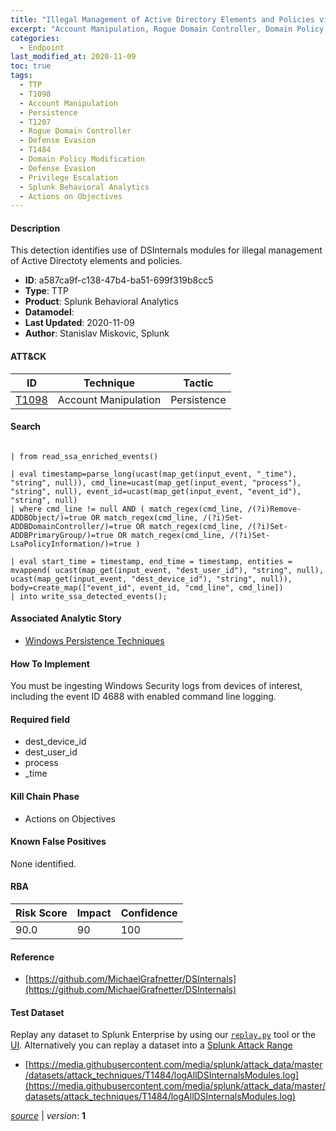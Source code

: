 ```yaml
---
title: "Illegal Management of Active Directory Elements and Policies via DSInternals modules"
excerpt: "Account Manipulation, Rogue Domain Controller, Domain Policy Modification"
categories:
  - Endpoint
last_modified_at: 2020-11-09
toc: true
tags:
  - TTP
  - T1098
  - Account Manipulation
  - Persistence
  - T1207
  - Rogue Domain Controller
  - Defense Evasion
  - T1484
  - Domain Policy Modification
  - Defense Evasion
  - Privilege Escalation
  - Splunk Behavioral Analytics
  - Actions on Objectives
---
```




#### Description

This detection identifies use of DSInternals modules for illegal management of Active Directoty elements and policies.

- **ID**: a587ca9f-c138-47b4-ba51-699f319b8cc5
- **Type**: TTP
- **Product**: Splunk Behavioral Analytics
- **Datamodel**: 
- **Last Updated**: 2020-11-09
- **Author**: Stanislav Miskovic, Splunk


#### ATT&CK

| ID          | Technique   | Tactic       |
| ----------- | ----------- |--------------|
| [T1098](https://attack.mitre.org/techniques/T1098/) | Account Manipulation | Persistence || [T1207](https://attack.mitre.org/techniques/T1207/) | Rogue Domain Controller | Defense Evasion || [T1484](https://attack.mitre.org/techniques/T1484/) | Domain Policy Modification | Defense Evasion, Privilege Escalation |


#### Search

```

| from read_ssa_enriched_events()

| eval timestamp=parse_long(ucast(map_get(input_event, "_time"), "string", null)), cmd_line=ucast(map_get(input_event, "process"), "string", null), event_id=ucast(map_get(input_event, "event_id"), "string", null) 
| where cmd_line != null AND ( match_regex(cmd_line, /(?i)Remove-ADDBObject/)=true OR match_regex(cmd_line, /(?i)Set-ADDBDomainController/)=true OR match_regex(cmd_line, /(?i)Set-ADDBPrimaryGroup/)=true OR match_regex(cmd_line, /(?i)Set-LsaPolicyInformation/)=true )

| eval start_time = timestamp, end_time = timestamp, entities = mvappend( ucast(map_get(input_event, "dest_user_id"), "string", null), ucast(map_get(input_event, "dest_device_id"), "string", null)), body=create_map(["event_id", event_id, "cmd_line", cmd_line]) 
| into write_ssa_detected_events();
```

#### Associated Analytic Story
* [Windows Persistence Techniques](/stories/windows_persistence_techniques)


#### How To Implement
You must be ingesting Windows Security logs from devices of interest, including the event ID 4688 with enabled command line logging.

#### Required field
* dest_device_id
* dest_user_id
* process
* _time


#### Kill Chain Phase
* Actions on Objectives


#### Known False Positives
None identified.



#### RBA

| Risk Score  | Impact      | Confidence   |
| ----------- | ----------- |--------------|
| 90.0 | 90 | 100 |



#### Reference

* [https://github.com/MichaelGrafnetter/DSInternals](https://github.com/MichaelGrafnetter/DSInternals)



#### Test Dataset
Replay any dataset to Splunk Enterprise by using our [`replay.py`](https://github.com/splunk/attack_data#using-replaypy) tool or the [UI](https://github.com/splunk/attack_data#using-ui).
Alternatively you can replay a dataset into a [Splunk Attack Range](https://github.com/splunk/attack_range#replay-dumps-into-attack-range-splunk-server)

* [https://media.githubusercontent.com/media/splunk/attack_data/master/datasets/attack_techniques/T1484/logAllDSInternalsModules.log](https://media.githubusercontent.com/media/splunk/attack_data/master/datasets/attack_techniques/T1484/logAllDSInternalsModules.log)


[_source_](https://github.com/splunk/security_content/tree/develop/detections/endpoint/illegal_management_of_active_directory_elements_and_policies_via_dsinternals_modules.yml) | _version_: **1**